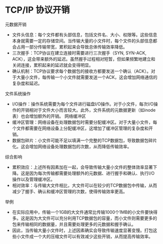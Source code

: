 # TCP/IP 协议开销

元数据开销
- 文件头信息：每个文件都有头部信息，包括文件名、大小、权限等。这些信息本身就需要一定的存储空间。当传输大量的小文件时，每个文件的头部信息都会占用一部分传输带宽，累积起来会导致总体传输效率降低。  
- 三次握手：TCP协议在建立连接时需要进行三次握手（SYN, SYN-ACK, ACK），这会带来额外的延迟。虽然握手过程相对短暂，但如果频繁地建立和关闭连接，累积起来的延迟就会变得明显。
- 确认机制：TCP协议要求每个数据包的接收方都要发送一个确认（ACK）。对于大量小文件，每传输一个小文件就需要发送一个ACK，这会增加网络通信的复杂度和延迟。

文件系统操作
- I/O操作：操作系统需要为每个文件进行磁盘I/O操作。对于小文件，每次I/O操作的开销相对于文件大小而言较大。此外，文件系统的元数据更新（如inode表）也会增加额外的开销。
网络缓冲区
- 缓冲区管理：网络设备在处理数据包时需要分配缓冲区。对于大量小文件，每个文件都需要在网络设备上分配缓冲区，这增加了缓冲区管理的复杂度和开销。
- 数据包碎片：小文件可能不足以填满一个完整的TCP数据包，导致数据包碎片化。这会增加网络设备处理数据包的次数，从而降低传输效率。


综合影响
- 累积效应：上述所有因素加在一起，会导致传输大量小文件的整体效率显著下降。这是因为每次传输都需要处理额外的元数据、进行握手和确认、执行I/O操作以及管理缓冲区。
- 相对效率：与传输大文件相比，大文件可以在较少的TCP数据包中传输，从而减少了握手、确认和缓冲区管理的次数，使得传输效率更高。


举例
- 在实际应用中，传输一个1GB的大文件通常比传输1000个1MB的小文件要快得多。这是因为大文件可以充分利用TCP数据包的容量，而小文件则需要更多的包来传输相同的数据量，并且需要处理更多的元数据和握手确认。
- 因此，当传输大量小文件时，上述因素确实会导致传输速度显著变慢。打包这些小文件成一个大的压缩文件可以有效减少这些开销，从而提高传输效率。
